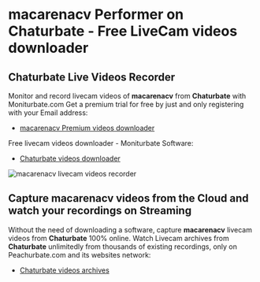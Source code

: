 # macarenacv Performer on Chaturbate - Free LiveCam videos downloader

## Chaturbate Live Videos Recorder

Monitor and record livecam videos of **macarenacv** from **Chaturbate** with Moniturbate.com
Get a premium trial for free by just and only registering with your Email address:
* [macarenacv Premium videos downloader](https://moniturbate.com/request-demo-licence-key.html)

Free livecam videos downloader - Moniturbate Software:
* [Chaturbate videos downloader](https://moniturbate.com/moniturbate-download-software.html)

![macarenacv livecam videos recorder](https://peachurnet.com/templates/moniturbate-software.png)


## Capture macarenacv videos from the Cloud and watch your recordings on Streaming

Without the need of downloading a software, capture **macarenacv** livecam videos from **Chaturbate** 100% online.
Watch Livecam archives from **Chaturbate** unlimitedly from thousands of existing recordings, only on Peachurbate.com and its websites network:
* [Chaturbate videos archives](https://peachurnet.com/)